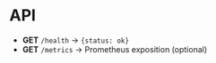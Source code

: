 # API

- **GET** `/health` → `{status: ok}`
- **GET** `/metrics` → Prometheus exposition (optional)
